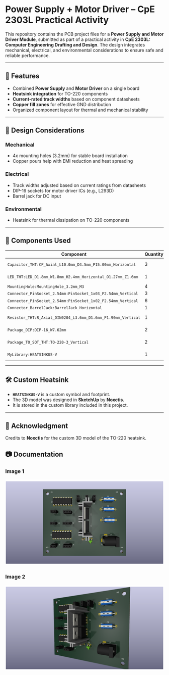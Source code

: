 # Power Supply + Motor Driver – CpE 2303L Practical Activity

This repository contains the PCB project files for a **Power Supply and Motor Driver Module**, submitted as part of a practical activity in **CpE 2303L: Computer Engineering Drafting and Design**. The design integrates mechanical, electrical, and environmental considerations to ensure safe and reliable performance.

---

## 🧩 Features

- Combined **Power Supply** and **Motor Driver** on a single board
- **Heatsink integration** for TO-220 components
- **Current-rated track widths** based on component datasheets
- **Copper fill zones** for effective GND distribution
- Organized component layout for thermal and mechanical stability

---

## 📐 Design Considerations

### Mechanical
- 4x mounting holes (3.2mm) for stable board installation
- Copper pours help with EMI reduction and heat spreading

### Electrical
- Track widths adjusted based on current ratings from datasheets
- DIP-16 sockets for motor driver ICs (e.g., L293D)
- Barrel jack for DC input

### Environmental
- Heatsink for thermal dissipation on TO-220 components

---

## 🧱 Components Used

| Component | Quantity | Description |
|----------|----------|-------------|
| `Capacitor_THT:CP_Axial_L10.0mm_D4.5mm_P15.00mm_Horizontal` | 3 | Electrolytic capacitors |
| `LED_THT:LED_D1.8mm_W1.8mm_H2.4mm_Horizontal_O1.27mm_Z1.6mm` | 1 | Status/power LED |
| `MountingHole:MountingHole_3.2mm_M3` | 4 | Mounting holes |
| `Connector_PinSocket_2.54mm:PinSocket_1x03_P2.54mm_Vertical` | 3 | Pin headers |
| `Connector_PinSocket_2.54mm:PinSocket_1x02_P2.54mm_Vertical` | 6 | Pin headers |
| `Connector_BarrelJack:BarrelJack_Horizontal` | 1 | DC power input |
| `Resistor_THT:R_Axial_DIN0204_L3.6mm_D1.6mm_P1.90mm_Vertical` | 1 | Resistor (e.g., for LED) |
| `Package_DIP:DIP-16_W7.62mm` | 2 | IC sockets (motor drivers) |
| `Package_TO_SOT_THT:TO-220-3_Vertical` | 2 | TO-220 voltage regulators/drivers |
| `MyLibrary:HEATSINKUS-V` | 1 | Custom TO-220 heatsink footprint |

---

## 🛠️ Custom Heatsink

- **`HEATSINKUS-V`** is a custom symbol and footprint.
- The 3D model was designed in **SketchUp** by **Noxctis**.
- It is stored in the custom library included in this project.

---

## 🙏 Acknowledgment

Credits to **Noxctis** for the custom 3D model of the TO-220 heatsink.

## 📷 Documentation

### Image 1
![Top view of the board](documentation/NAJERA_PA5-1-view1.png)

### Image 2
![Angled view of the board](documentation/NAJERA_PA5-1-view2.png)
